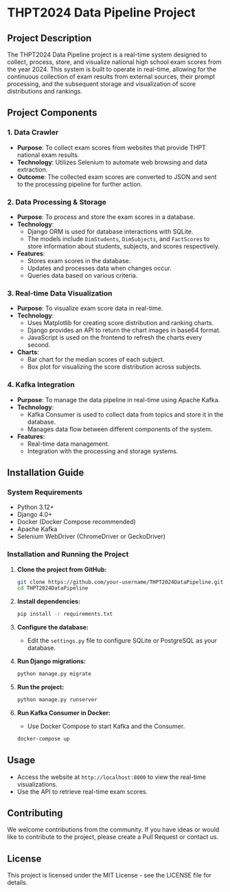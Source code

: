 # THPT2024 Data Pipeline Project

## Project Description
The THPT2024 Data Pipeline project is a real-time system designed to collect, process, store, and visualize national high school exam scores from the year 2024. This system is built to operate in real-time, allowing for the continuous collection of exam results from external sources, their prompt processing, and the subsequent storage and visualization of score distributions and rankings.

## Project Components

### 1. Data Crawler
- **Purpose**: To collect exam scores from websites that provide THPT national exam results.
- **Technology**: Utilizes Selenium to automate web browsing and data extraction.
- **Outcome**: The collected exam scores are converted to JSON and sent to the processing pipeline for further action.

### 2. Data Processing & Storage
- **Purpose**: To process and store the exam scores in a database.
- **Technology**:
  - Django ORM is used for database interactions with SQLite.
  - The models include `DimStudents`, `DimSubjects`, and `FactScores` to store information about students, subjects, and scores respectively.
- **Features**:
  - Stores exam scores in the database.
  - Updates and processes data when changes occur.
  - Queries data based on various criteria.

### 3. Real-time Data Visualization
- **Purpose**: To visualize exam score data in real-time.
- **Technology**:
  - Uses Matplotlib for creating score distribution and ranking charts.
  - Django provides an API to return the chart images in base64 format.
  - JavaScript is used on the frontend to refresh the charts every second.
- **Charts**:
  - Bar chart for the median scores of each subject.
  - Box plot for visualizing the score distribution across subjects.

### 4. Kafka Integration
- **Purpose**: To manage the data pipeline in real-time using Apache Kafka.
- **Technology**:
  - Kafka Consumer is used to collect data from topics and store it in the database.
  - Manages data flow between different components of the system.
- **Features**:
  - Real-time data management.
  - Integration with the processing and storage systems.

## Installation Guide

### System Requirements
- Python 3.12+
- Django 4.0+
- Docker (Docker Compose recommended)
- Apache Kafka
- Selenium WebDriver (ChromeDriver or GeckoDriver)

### Installation and Running the Project

1. **Clone the project from GitHub:**
    ```bash
    git clone https://github.com/your-username/THPT2024DataPipeline.git
    cd THPT2024DataPipeline
    ```

2. **Install dependencies:**
    ```bash
    pip install -r requirements.txt
    ```

3. **Configure the database:**
    - Edit the `settings.py` file to configure SQLite or PostgreSQL as your database.

4. **Run Django migrations:**
    ```bash
    python manage.py migrate
    ```

5. **Run the project:**
    ```bash
    python manage.py runserver
    ```

6. **Run Kafka Consumer in Docker:**
    - Use Docker Compose to start Kafka and the Consumer.
    ```bash
    docker-compose up
    ```

## Usage

- Access the website at `http://localhost:8000` to view the real-time visualizations.
- Use the API to retrieve real-time exam scores.

## Contributing
We welcome contributions from the community. If you have ideas or would like to contribute to the project, please create a Pull Request or contact us.

## License
This project is licensed under the MIT License - see the LICENSE file for details.
